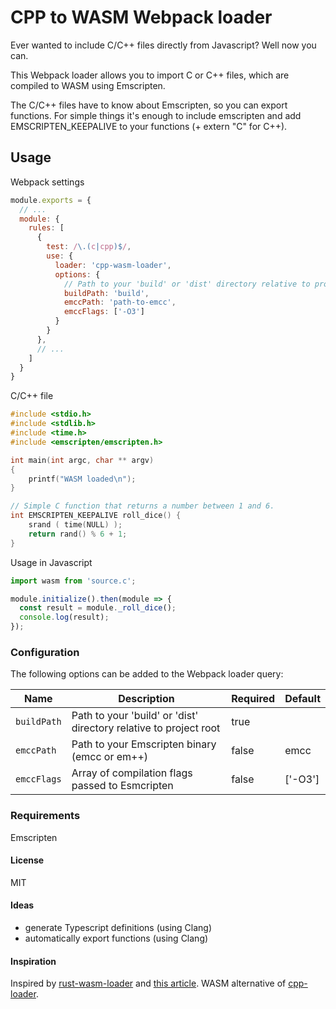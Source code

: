 # CPP to WASM Webpack loader
Ever wanted to include C/C++ files directly from Javascript?
Well now you can.

This Webpack loader allows you to import C or C++ files, which are
compiled to WASM using Emscripten.

The C/C++ files have to know about Emscripten, so you can export functions. For simple
things it's enough to include emscripten and add EMSCRIPTEN_KEEPALIVE to your functions
(+ extern "C" for C++).

## Usage
Webpack settings
```js
module.exports = {
  // ...
  module: {
    rules: [
      {
        test: /\.(c|cpp)$/,
        use: {
          loader: 'cpp-wasm-loader',
          options: {
            // Path to your 'build' or 'dist' directory relative to project root
            buildPath: 'build',
            emccPath: 'path-to-emcc',
            emccFlags: ['-O3']
          }
        }
      },
      // ...
    ]
  }
}
```

C/C++ file
```c
#include <stdio.h>
#include <stdlib.h>
#include <time.h>
#include <emscripten/emscripten.h>

int main(int argc, char ** argv)
{
    printf("WASM loaded\n");
}

// Simple C function that returns a number between 1 and 6.
int EMSCRIPTEN_KEEPALIVE roll_dice() {
    srand ( time(NULL) );
    return rand() % 6 + 1;
}
```

Usage in Javascript
```js
import wasm from 'source.c';

module.initialize().then(module => {
  const result = module._roll_dice();
  console.log(result);
});
```

### Configuration
The following options can be added to the Webpack loader query:

| Name | Description | Required | Default |
| ---- | ----------- | -------- | ------- |
| `buildPath` |  Path to your 'build' or 'dist' directory relative to project root | true| |
| `emccPath` | Path to your Emscripten binary (emcc or em++) | false | emcc |
| `emccFlags` | Array of compilation flags passed to Esmcripten | false | ['-O3'] |

### Requirements
Emscripten

#### License
MIT

#### Ideas
* generate Typescript definitions (using Clang)
* automatically export functions (using Clang)

#### Inspiration
Inspired by [rust-wasm-loader](https://www.npmjs.com/package/rust-wasm-loader) and
[this article](https://tutorialzine.com/2017/06/getting-started-with-web-assembly).
WASM alternative of [cpp-loader](https://www.npmjs.com/package/cpp-loader).
